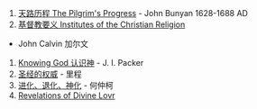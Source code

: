 1. [天路历程 The Pilgrim's Progress](PilgrimProgress.md) - 
 John Bunyan 1628-1688 AD
1. [基督教要义 Institutes of the Christian Religion](https://cmchurch.org/%E3%80%8A%E5%9F%BA%E7%9D%A3%E6%95%99%E8%A6%81%E4%B9%89%E3%80%8B%E5%8A%A0%E5%B0%94%E6%96%87/)
 - John Calvin 加尔文
1. [Knowing God 认识神](KnowingGod.md) - 
  J. I. Packer
1. [圣经的权威](AuthorityBible.md) - 里程
1. [进化、退化、神化](http://cclw.net/gospel/explore/Creation%20Vs%20Evolution/index.html) -
  何仲柯
1. [Revelations of Divine Lovr](https://www.gutenberg.org/files/52958/52958-h/52958-h.htm)

